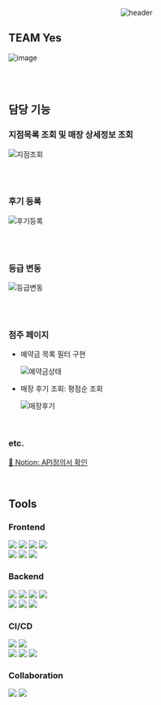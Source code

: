 <div align="center">
    
![header](https://github.com/ssginc-kdt-3team/TeamYesBE/assets/130817438/288e969b-18b1-49a7-8a7a-c2f07c0b2888)
  
</div>

<section>  
<div>

  # TEAM Yes
![image](https://github.com/ssginc-kdt-3team/TeamYesBE/assets/130817438/07cf3944-b2ff-4d7a-9e88-4088324b9227)


</div>
<br>


<br>

## 담당 기능

### 지점목록 조회 및 매장 상세정보 조회
![지점조회](https://github.com/ssginc-kdt-3team/TeamYesBE/assets/130817438/c0b29526-60ff-4810-ac1b-91300d7046dc)

<br>
<br>

### 후기 등록
![후기등록](https://github.com/ssginc-kdt-3team/TeamYesBE/assets/130817438/eb7a4d00-a07b-44e8-aea3-dd648dccf311)

<br>
<br>

### 등급 변동
![등급변동](https://github.com/ssginc-kdt-3team/TeamYesBE/assets/130817438/1097b6ec-4cbe-4d15-a404-599107c47773)

<br>


<br>

### 점주 페이지
- 예약금 목록 필터 구현

  ![예약금상태](https://github.com/ssginc-kdt-3team/TeamYesBE/assets/130817438/bd81cae9-d157-4aea-9c3a-357d45dcb3c3)


- 매장 후기 조회: 평점순 조회

  ![매장후기](https://github.com/ssginc-kdt-3team/TeamYesBE/assets/130817438/49adab0a-2fc5-422e-a984-58cf73a7300a)



<br>

### etc.

[📝 Notion: API정의서 확인](https://noon-tarn-5ce.notion.site/596cfee67dc6410ead1ce8b5d91f14c7?v=84c7a91928a84ab9958099d18df4e98c&pvs=4)
    
<br>

   
## Tools

### Frontend
    
<img src="https://img.shields.io/badge/npm-CB3837?style=flat-square&logo=npm&logoColor=white"/>  <img src="https://img.shields.io/badge/HTML-E34F26?style=flat-square&logo=HTML5&logoColor=white"/> <img src="https://img.shields.io/badge/css3-FF6C37?style=flat-square&logo=css3&logoColor=white"/> <img src="https://img.shields.io/badge/JavaScript-F7DF1E?style=flat-square&logo=JavaScript&logoColor=white"/><br>
<img src="https://img.shields.io/badge/React-61DAFB?style=flat-square&logo=React&logoColor=white"/>   <img src="https://img.shields.io/badge/visualstudiocode-007ACC?style=flat-square&logo=visualstudiocode&logoColor=white"/>
<img src="https://img.shields.io/badge/figma-F24E1E?style=flat-square&logo=figma&logoColor=white"/><br>
    
### Backend

<img src="https://img.shields.io/badge/Java-F7DF1E?style=flat-square&logo=Java&logoColor=white"/> <img src="https://img.shields.io/badge/springboot-6DB33F?style=flat-square&logo=springboot&logoColor=white"/> <img src="https://img.shields.io/badge/openjdk-14CC80?style=flat-square&logo=openjdk&logoColor=white"/> <img src="https://img.shields.io/badge/mariadb-003545?style=flat-square&logo=mariadb&logoColor=white"/><br>  <img src="https://img.shields.io/badge/intellijidea-000000?style=flat-square&logo=intellijidea&logoColor=white"/> <img src="https://img.shields.io/badge/gradle-02303A?style=flat-square&logo=Gradle&logoColor=white"/> <img src="https://img.shields.io/badge/postman-FF6C37?style=flat-square&logo=PostMan&logoColor=white"/><br>
    
### CI/CD

<img src="https://img.shields.io/badge/amazonaws-232F3E?style=flat-square&logo=amazonaws&logoColor=white"/>  <img src="https://img.shields.io/badge/amazonapigateway-FF4F8B?style=flat-square&logo=amazonapigateway&logoColor=white"/><br>  <img src="https://img.shields.io/badge/amazonec2-FF9900?style=flat-square&logo=amazonec2&logoColor=white"/>  <img src="https://img.shields.io/badge/amazons3-569A31?style=flat-square&logo=amazons3&logoColor=white"/>  <img src="https://img.shields.io/badge/amazonrds-527FFF?style=flat-square&logo=amazonrds&logoColor=white"/>
<br>
    
### Collaboration 
    
<img src="https://img.shields.io/badge/miro-F39914?style=flat-square&logo=miro&logoColor=white"/>  <img src="https://img.shields.io/badge/github-181717?style=flat-square&logo=github&logoColor=white"/><br><br>
    
  </div>
  </section> 

